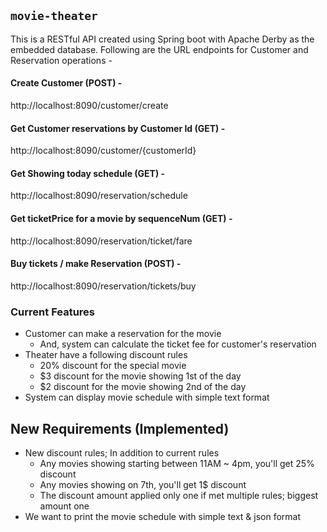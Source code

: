 ## `movie-theater`
This is a RESTful API created using Spring boot with Apache Derby as the embedded database.
Following are the URL endpoints for Customer and Reservation operations -  
#### Create Customer (POST) -
http://localhost:8090/customer/create
#### Get Customer reservations by Customer Id (GET) -
http://localhost:8090/customer/{customerId}
#### Get Showing today schedule (GET) -
http://localhost:8090/reservation/schedule
#### Get ticketPrice for a movie by sequenceNum (GET) -
http://localhost:8090/reservation/ticket/fare
#### Buy tickets / make Reservation (POST) -
http://localhost:8090/reservation/tickets/buy
### Current Features
* Customer can make a reservation for the movie
  * And, system can calculate the ticket fee for customer's reservation
* Theater have a following discount rules
  * 20% discount for the special movie
  * $3 discount for the movie showing 1st of the day
  * $2 discount for the movie showing 2nd of the day
* System can display movie schedule with simple text format

## New Requirements (Implemented)
* New discount rules; In addition to current rules
  * Any movies showing starting between 11AM ~ 4pm, you'll get 25% discount
  * Any movies showing on 7th, you'll get 1$ discount
  * The discount amount applied only one if met multiple rules; biggest amount one
* We want to print the movie schedule with simple text & json format